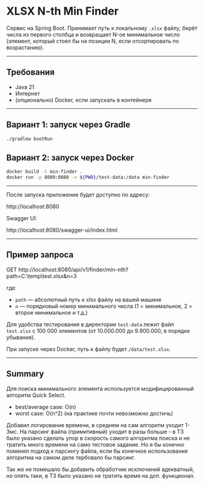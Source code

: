 # XLSX N-th Min Finder

Сервис на Spring Boot. Принимает путь к локальному `.xlsx` файлу, берёт числа из первого столбца и возвращает N-ое минимальное число (элемент, который стоял бы на позиции N, если отсортировать по возрастанию).

---

## Требования
- Java 21
- Интернет
- (опционально) Docker, если запускать в контейнере

---

## Вариант 1: запуск через Gradle

```bash
./gradlew bootRun
```

## Вариант 2: запуск через Docker

```bash
docker build -t min-finder .
docker run -p 8080:8080 -v ${PWD}/test-data:/data min-finder
```

---

После запуска приложение будет доступно по адресу:

http://localhost:8080

Swagger UI:

http://localhost:8080/swagger-ui/index.html

---

## Пример запроса

GET http://localhost:8080/api/v1/finder/min-nth?path=C:\temp\test.xlsx&n=3

где:
- `path` — абсолютный путь к xlsx файлу на вашей машине
- `n` — порядковый номер минимального числа (1 = минимальное, 2 = второе минимальное и т.д.)

Для удобства тестирования в директории `test-data` лежит файл `test.xlsx` с 100 000 элементов (от 10.000.000 до 9.900.000, в порядке убывания).

При запуске через Docker, путь к файлу будет `/data/test.xlsx`.

---

## Summary

Для поиска минимального элемента используется модифицированный алгоритм Quick Select. 
- best/average case: O(n)
- worst case: O(n^2) (на практике почти невозможно достичь)

Добавил логирование времени, в среднем на сам алгоритм уходит 1-3мс. На парсинг файла (примитивный) уходит в разы больше - в ТЗ было указано сделать упор в скорость самого алгоритма поиска и не тратить много времени на само тестовое задание. Но я бы конечно поменял подход к парсингу файла, если бы конечное использование алгоритма на самом деле тербовало бы парсинг.

Так же не помешало бы добавить обработчик исключений адекватный, но опять таки, в ТЗ было указано не тратить время на доп. функционал.

